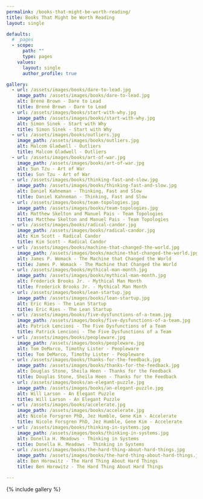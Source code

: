 ```yaml
---
permalink: /books-that-might-be-worth-reading/
title: Books That Might be Worth Reading
layout: single

defaults:
  # _pages
  - scope:
      path: ""
      type: pages
    values:
      layout: single
      author_profile: true

gallery:
  - url: /assets/images/books/dare-to-lead.jpg
    image_path: /assets/images/books/dare-to-lead.jpg
    alt: Brené Brown - Dare to Lead
    title: Brené Brown - Dare to Lead
  - url: /assets/images/books/start-with-why.jpg
    image_path: /assets/images/books/start-with-why.jpg
    alt: Simon Sinek - Start with Why
    title: Simon Sinek - Start with Why
  - url: /assets/images/books/outliers.jpg
    image_path: /assets/images/books/outliers.jpg
    alt: Malcom Gladwell - Outliers
    title: Malcom Gladwell - Outliers
  - url: /assets/images/books/art-of-war.jpg
    image_path: /assets/images/books/art-of-war.jpg
    alt: Sun Tzu - Art of War
    title: Sun Tzu - Art of War
  - url: /assets/images/books/thinking-fast-and-slow.jpg
    image_path: /assets/images/books/thinking-fast-and-slow.jpg
    alt: Daniel Kahneman - Thinking, Fast and Slow
    title: Daniel Kahneman - Thinking, Fast and Slow
  - url: /assets/images/books/team-topologies.jpg
    image_path: /assets/images/books/team-topologies.jpg
    alt: Matthew Skelton and Manuel Pais - Team Topologies
    title: Matthew Skelton and Manuel Pais - Team Topologies
  - url: /assets/images/books/radical-candor.jpg
    image_path: /assets/images/books/radical-candor.jpg
    alt: Kim Scott - Radical Candor
    title: Kim Scott - Radical Candor
  - url: /assets/images/books/machine-that-changed-the-world.jpg
    image_path: /assets/images/books/machine-that-changed-the-world.jpg
    alt: James P. Womack - The Machine that Changed the World
    title: James P. Womack - The Machine that Changed the World
  - url: /assets/images/books/mythical-man-month.jpg
    image_path: /assets/images/books/mythical-man-month.jpg
    alt: Frederick Brooks Jr. - Mythical Man Month
    title: Frederick Brooks Jr. - Mythical Man Month
  - url: /assets/images/books/lean-startup.jpg
    image_path: /assets/images/books/lean-startup.jpg
    alt: Eric Ries - The Lean Startup
    title: Eric Ries - The Lean Startup
  - url: /assets/images/books/five-dysfunctions-of-a-team.jpg
    image_path: /assets/images/books/five-dysfunctions-of-a-team.jpg
    alt: Patrick Lencioni - The Five Dysfunctions of a Team
    title: Patrick Lencioni - The Five Dysfunctions of a Team
  - url: /assets/images/books/peopleware.jpg
    image_path: /assets/images/books/peopleware.jpg
    alt: Tom DeMarco, Timothy Lister - Peopleware
    title: Tom DeMarco, Timothy Lister - Peopleware
  - url: /assets/images/books/thanks-for-the-feedback.jpg
    image_path: /assets/images/books/thanks-for-the-feedback.jpg
    alt: Douglas Stone, Sheila Heen - Thanks for the Feedback
    title: Douglas Stone, Sheila Heen - Thanks for the Feedback
  - url: /assets/images/books/an-elegant-puzzle.jpg
    image_path: /assets/images/books/an-elegant-puzzle.jpg
    alt: Will Larson - An Elegant Puzzle
    title: Will Larson - An Elegant Puzzle
  - url: /assets/images/books/accelerate.jpg
    image_path: /assets/images/books/accelerate.jpg
    alt: Nicole Forsgren PhD, Jez Humble, Gene Kim - Accelerate
    title: Nicole Forsgren PhD, Jez Humble, Gene Kim - Accelerate
  - url: /assets/images/books/thinking-in-systems.jpg
    image_path: /assets/images/books/thinking-in-systems.jpg
    alt: Donella H. Meadows - Thinking in Systems
    title: Donella H. Meadows - Thinking in Systems
  - url: /assets/images/books/the-hard-thing-about-hard-things.jpg
    image_path: /assets/images/books/the-hard-thing-about-hard-things.jpg
    alt: Ben Horowitz - The Hard Thing About Hard Things
    title: Ben Horowitz - The Hard Thing About Hard Things

---
```


{% include gallery %}
